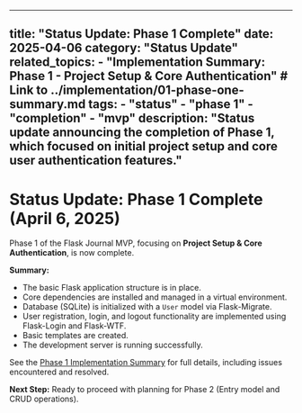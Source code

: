 ***

title: "Status Update: Phase 1 Complete"
date: 2025-04-06
category: "Status Update"
related\_topics:
\- "Implementation Summary: Phase 1 - Project Setup & Core Authentication" # Link to ../implementation/01-phase-one-summary.md
tags:
\- "status"
\- "phase 1"
\- "completion"
\- "mvp"
description: "Status update announcing the completion of Phase 1, which focused on initial project setup and core user authentication features."
------------------------------------------------------------------------------------------------------------------------------------------------

# Status Update: Phase 1 Complete (April 6, 2025)

Phase 1 of the Flask Journal MVP, focusing on **Project Setup & Core Authentication**, is now complete.

**Summary:**

- The basic Flask application structure is in place.
- Core dependencies are installed and managed in a virtual environment.
- Database (SQLite) is initialized with a `User` model via Flask-Migrate.
- User registration, login, and logout functionality are implemented using Flask-Login and Flask-WTF.
- Basic templates are created.
- The development server is running successfully.

See the [Phase 1 Implementation Summary](../implementation/01-phase-one-summary.md) for full details, including issues encountered and resolved.

**Next Step:** Ready to proceed with planning for Phase 2 (Entry model and CRUD operations).
